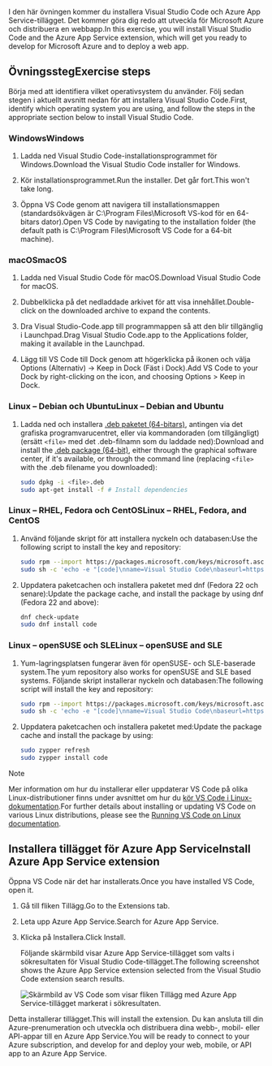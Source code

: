 <span data-ttu-id="273c5-101">I den här övningen kommer du installera Visual Studio Code och Azure App Service-tillägget. Det kommer göra dig redo att utveckla för Microsoft Azure och distribuera en webbapp.</span><span class="sxs-lookup"><span data-stu-id="273c5-101">In this exercise, you will install Visual Studio Code and the Azure App Service extension, which will get you ready to develop for Microsoft Azure and to deploy a web app.</span></span>

## <a name="exercise-steps"></a><span data-ttu-id="273c5-102">Övningssteg</span><span class="sxs-lookup"><span data-stu-id="273c5-102">Exercise steps</span></span>

<span data-ttu-id="273c5-103">Börja med att identifiera vilket operativsystem du använder. Följ sedan stegen i aktuellt avsnitt nedan för att installera Visual Studio Code.</span><span class="sxs-lookup"><span data-stu-id="273c5-103">First, identify which operating system you are using, and follow the steps in the appropriate section below to install Visual Studio Code.</span></span>

### <a name="windows"></a><span data-ttu-id="273c5-104">Windows</span><span class="sxs-lookup"><span data-stu-id="273c5-104">Windows</span></span>

1. <span data-ttu-id="273c5-105">Ladda ned Visual Studio Code-installationsprogrammet för Windows.</span><span class="sxs-lookup"><span data-stu-id="273c5-105">Download the Visual Studio Code installer for Windows.</span></span>

1. <span data-ttu-id="273c5-106">Kör installationsprogrammet.</span><span class="sxs-lookup"><span data-stu-id="273c5-106">Run the installer.</span></span> <span data-ttu-id="273c5-107">Det går fort.</span><span class="sxs-lookup"><span data-stu-id="273c5-107">This won't take long.</span></span>

1. <span data-ttu-id="273c5-108">Öppna VS Code genom att navigera till installationsmappen (standardsökvägen är C:\Program Files\Microsoft VS-kod för en 64-bitars dator).</span><span class="sxs-lookup"><span data-stu-id="273c5-108">Open VS Code by navigating to the installation folder (the default path is C:\Program Files\Microsoft VS Code for a 64-bit machine).</span></span>

### <a name="macos"></a><span data-ttu-id="273c5-109">macOS</span><span class="sxs-lookup"><span data-stu-id="273c5-109">macOS</span></span>

1. <span data-ttu-id="273c5-110">Ladda ned Visual Studio Code för macOS.</span><span class="sxs-lookup"><span data-stu-id="273c5-110">Download Visual Studio Code for macOS.</span></span>

1. <span data-ttu-id="273c5-111">Dubbelklicka på det nedladdade arkivet för att visa innehållet.</span><span class="sxs-lookup"><span data-stu-id="273c5-111">Double-click on the downloaded archive to expand the contents.</span></span>

1. <span data-ttu-id="273c5-112">Dra Visual Studio-Code.app till programmappen så att den blir tillgänglig i Launchpad.</span><span class="sxs-lookup"><span data-stu-id="273c5-112">Drag Visual Studio Code.app to the Applications folder, making it available in the Launchpad.</span></span>

1. <span data-ttu-id="273c5-113">Lägg till VS Code till Dock genom att högerklicka på ikonen och välja Options (Alternativ) -> Keep in Dock (Fäst i Dock).</span><span class="sxs-lookup"><span data-stu-id="273c5-113">Add VS Code to your Dock by right-clicking on the icon, and choosing Options > Keep in Dock.</span></span>

### <a name="linux--debian-and-ubuntu"></a><span data-ttu-id="273c5-114">Linux – Debian och Ubuntu</span><span class="sxs-lookup"><span data-stu-id="273c5-114">Linux – Debian and Ubuntu</span></span>

1. <span data-ttu-id="273c5-115">Ladda ned och installera [.deb paketet (64-bitars)](https://go.microsoft.com/fwlink/?LinkID=760868), antingen via det grafiska programvarucentret, eller via kommandoraden (om tillgängligt) (ersätt `<file>` med det .deb-filnamn som du laddade ned):</span><span class="sxs-lookup"><span data-stu-id="273c5-115">Download and install the [.deb package (64-bit)](https://go.microsoft.com/fwlink/?LinkID=760868), either through the graphical software center, if it's available, or through the command line (replacing `<file>` with the .deb filename you downloaded):</span></span>

    ```bash
    sudo dpkg -i <file>.deb
    sudo apt-get install -f # Install dependencies
    ```

### <a name="linux--rhel-fedora-and-centos"></a><span data-ttu-id="273c5-116">Linux – RHEL, Fedora och CentOS</span><span class="sxs-lookup"><span data-stu-id="273c5-116">Linux – RHEL, Fedora, and CentOS</span></span>

1. <span data-ttu-id="273c5-117">Använd följande skript för att installera nyckeln och databasen:</span><span class="sxs-lookup"><span data-stu-id="273c5-117">Use the following script to install the key and repository:</span></span>

    ```bash
    sudo rpm --import https://packages.microsoft.com/keys/microsoft.asc
    sudo sh -c 'echo -e "[code]\nname=Visual Studio Code\nbaseurl=https://packages.microsoft.com/yumrepos/vscode\nenabled=1\ngpgcheck=1\ngpgkey=https://packages.microsoft.com/keys/microsoft.asc" > /etc/yum.repos.d/vscode.repo'
    ```

1. <span data-ttu-id="273c5-118">Uppdatera paketcachen och installera paketet med dnf (Fedora 22 och senare):</span><span class="sxs-lookup"><span data-stu-id="273c5-118">Update the package cache, and install the package by using dnf (Fedora 22 and above):</span></span>

    ```bash
    dnf check-update
    sudo dnf install code
    ```

### <a name="linux--opensuse-and-sle"></a><span data-ttu-id="273c5-119">Linux – openSUSE och SLE</span><span class="sxs-lookup"><span data-stu-id="273c5-119">Linux – openSUSE and SLE</span></span>

1. <span data-ttu-id="273c5-120">Yum-lagringsplatsen fungerar även för openSUSE- och SLE-baserade system.</span><span class="sxs-lookup"><span data-stu-id="273c5-120">The yum repository also works for openSUSE and SLE based systems.</span></span> <span data-ttu-id="273c5-121">Följande skript installerar nyckeln och databasen:</span><span class="sxs-lookup"><span data-stu-id="273c5-121">The following script will install the key and repository:</span></span>

    ```bash
    sudo rpm --import https://packages.microsoft.com/keys/microsoft.asc
    sudo sh -c 'echo -e "[code]\nname=Visual Studio Code\nbaseurl=https://packages.microsoft.com/yumrepos/vscode\nenabled=1\ntype=rpm-md\ngpgcheck=1\ngpgkey=https://packages.microsoft.com/keys/microsoft.asc" > /etc/zypp/repos.d/vscode.repo'
    ```

1. <span data-ttu-id="273c5-122">Uppdatera paketcachen och installera paketet med:</span><span class="sxs-lookup"><span data-stu-id="273c5-122">Update the package cache and install the package by using:</span></span>

    ```bash
    sudo zypper refresh
    sudo zypper install code
    ```

> [!NOTE]
> <span data-ttu-id="273c5-123">Mer information om hur du installerar eller uppdaterar VS Code på olika Linux-distributioner finns under avsnittet om hur du [kör VS Code i Linux-dokumentation](https://code.visualstudio.com/docs/setup/linux).</span><span class="sxs-lookup"><span data-stu-id="273c5-123">For further details about installing or updating VS Code on various Linux distributions, please see the [Running VS Code on Linux documentation](https://code.visualstudio.com/docs/setup/linux).</span></span>

## <a name="install-azure-app-service-extension"></a><span data-ttu-id="273c5-124">Installera tillägget för Azure App Service</span><span class="sxs-lookup"><span data-stu-id="273c5-124">Install Azure App Service extension</span></span>

<span data-ttu-id="273c5-125">Öppna VS Code när det har installerats.</span><span class="sxs-lookup"><span data-stu-id="273c5-125">Once you have installed VS Code, open it.</span></span>

1. <span data-ttu-id="273c5-126">Gå till fliken Tillägg.</span><span class="sxs-lookup"><span data-stu-id="273c5-126">Go to the Extensions tab.</span></span>

1. <span data-ttu-id="273c5-127">Leta upp Azure App Service.</span><span class="sxs-lookup"><span data-stu-id="273c5-127">Search for Azure App Service.</span></span>

1. <span data-ttu-id="273c5-128">Klicka på Installera.</span><span class="sxs-lookup"><span data-stu-id="273c5-128">Click Install.</span></span>

    <span data-ttu-id="273c5-129">Följande skärmbild visar Azure App Service-tillägget som valts i sökresultaten för Visual Studio Code-tillägget.</span><span class="sxs-lookup"><span data-stu-id="273c5-129">The following screenshot shows the Azure App Service extension selected from the Visual Studio Code extension search results.</span></span>

    ![Skärmbild av VS Code som visar fliken Tillägg med Azure App Service-tillägget markerat i sökresultaten.](../media/3-install-azure-extension.png)

<span data-ttu-id="273c5-131">Detta installerar tillägget.</span><span class="sxs-lookup"><span data-stu-id="273c5-131">This will install the extension.</span></span> <span data-ttu-id="273c5-132">Du kan ansluta till din Azure-prenumeration och utveckla och distribuera dina webb-, mobil- eller API-appar till en Azure App Service.</span><span class="sxs-lookup"><span data-stu-id="273c5-132">You will be ready to connect to your Azure subscription, and develop for and deploy your web, mobile, or API app to an Azure App Service.</span></span>
